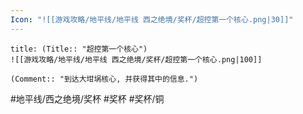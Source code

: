 ```yaml
---
Icon: "![[游戏攻略/地平线/地平线 西之绝境/奖杯/超控第一个核心.png|30]]"
---
```

```ad-common-bronze-trophy
title: (Title:: "超控第一个核心")
![[游戏攻略/地平线/地平线 西之绝境/奖杯/超控第一个核心.png|100]]

(Comment:: "到达大坩埚核心, 并获得其中的信息.")
```

#地平线/西之绝境/奖杯 #奖杯 #奖杯/铜
